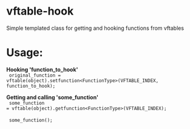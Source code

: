 # vftable-hook
Simple templated class for getting and hooking functions from vftables

# Usage:

<b>Hooking 'function_to_hook'</b>
</br>
<code>
  original_function = vftable(object).setfunction\<FunctionType\>(VFTABLE_INDEX, function_to_hook);
</code>
  
<b>Getting and calling 'some_function'</b>
</br>
<code>
  some_function = vftable(object).getfunction\<FunctionType\>(VFTABLE_INDEX);
</code>
</br>
<code>
  some_function();
</code>
